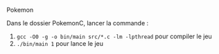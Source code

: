 Pokemon

Dans le dossier PokemonC, lancer la commande : 
1) `gcc -O0 -g -o bin/main src/*.c -lm -lpthread` pour compiler le jeu
2) `./bin/main 1` pour lance le jeu
